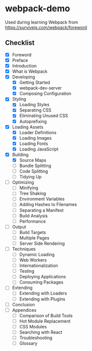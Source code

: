 # webpack-demo
Used during learning Webpack from https://survivejs.com/webpack/foreword

## Checklist
- [x] Foreword
- [x] Preface
- [x] Introduction
- [x] What is Webpack
- [x] Developing
   - [x] Getting Started
   - [x] webpack-dev-server
   - [x] Composing Configuration
- [x] Styling
   - [x] Loading Styles
   - [x] Separating CSS
   - [x] Eliminating Unused CSS
   - [x] Autoprefixing
- [x] Loading Assets
   - [x] Loader Definitions
   - [x] Loading Images
   - [x] Loading Fonts
   - [x] Loading JavaScript
- [x] Building
   - [x] Source Maps
   - [ ] Bundle Splitting
   - [ ] Code Splitting
   - [ ] Tidying Up
- [ ] Optimizing
   - [ ] Minifying
   - [ ] Tree Shaking
   - [ ] Environment Variables
   - [ ] Adding Hashes to Filenames
   - [ ] Separating a Manifest
   - [ ] Build Analysis
   - [ ] Performance
- [ ] Output
   - [ ] Build Targets
   - [ ] Multiple Pages
   - [ ] Server Side Rendering
- [ ] Techniques
   - [ ] Dynamic Loading
   - [ ] Web Workers
   - [ ] Internationalization
   - [ ] Testing
   - [ ] Deploying Applications
   - [ ] Consuming Packages
- [ ] Extending
   - [ ] Extending with Loaders
   - [ ] Extending with Plugins
- [ ] Conclusion
- [ ] Appendices
   - [ ] Comparison of Build Tools
   - [ ] Hot Module Replacement
   - [ ] CSS Modules
   - [ ] Searching with React
   - [ ] Troubleshooting
   - [ ] Glossary
